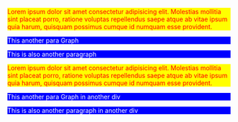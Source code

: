 <!DOCTYPE html>
<html lang="en">
<head>
    <meta charset="UTF-8">
    <meta name="viewport" content="width=device-width, initial-scale=1.0">
    <title>Colouring Paragraph</title>
    <style>
        p{
            background-color: blue;
            color: white;
        }
        div p:first-child{
            background-color: yellow;
            color: red;
        }
    </style>
</head>
<body>
    <div>
        <p>Lorem ipsum dolor sit amet consectetur adipisicing elit. Molestias mollitia sint placeat porro, ratione voluptas repellendus saepe atque ab vitae ipsum quia harum, quisquam possimus cumque id numquam esse provident.
        </p>
        <p> This another para Graph</p>
        <p>This is also another paragraph</p>
    </div>
    <div>
        <p>Lorem ipsum dolor sit amet consectetur adipisicing elit. Molestias mollitia sint placeat porro, ratione voluptas repellendus saepe atque ab vitae ipsum quia harum, quisquam possimus cumque id numquam esse provident.
        </p>
        <p> This another para Graph in another div</p>
        <p>This is also another paragraph in another div</p>
    </div>
</body>
</html>
